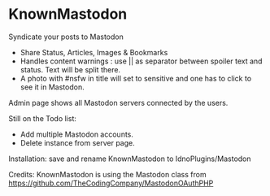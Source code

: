  # KnownMastodon

Syndicate your posts to Mastodon

- Share Status, Articles, Images & Bookmarks
- Handles content warnings : use || as separator between spoiler text and status. Text will be split there.
- A photo with #nsfw in title will set to sensitive and one has to click to see it in Mastodon.

Admin page shows all Mastodon servers connected by the users.

Still on the Todo list:

- Add multiple Mastodon accounts.
- Delete instance from server page.

Installation: save and rename KnownMastodon to IdnoPlugins/Mastodon

Credits: KnownMastodon is using the Mastodon class from https://github.com/TheCodingCompany/MastodonOAuthPHP
